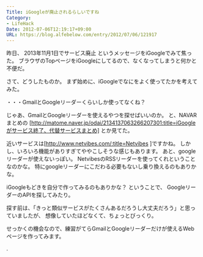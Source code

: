 ```yaml
---
Title: iGoogleが廃止されるらしいですね
Category:
- LifeHack
Date: 2012-07-06T12:19:17+09:00
URL: https://blog.alfebelow.com/entry/2012/07/06/121917
---
```


昨日、 2013年11月1日でサービス廃止 というメッセージをiGoogleでみて焦った。
ブラウザのTopページをiGoogleにしてるので、なくなってしまうと何かと不便だ。


さて、どうしたものか。
まず始めに、iGoogleでなにをよく使ってたかを考えてみた。

・・・GmailとGoogleリーダーくらいしか使ってなくね？


じゃあ、GmailとGoogleリーダーを使えるやつを探せばいいのか。
と、NAVARまとめの [http://matome.naver.jp/odai/2134137063266207301:title=iGoogleがサービス終了、代替サービスまとめ]
とか見てた。


近いサービスは[http://www.netvibes.com/:title=Netvibes ]ですかね。
しかし、いろいろ機能がありすぎてややこしそうな感じもあります。
あと、googleリーダーが使えないっぽい。
NetvibesのRSSリーダーを使ってくれということなのかな。
特にgoogleリーダーにこだわる必要もないし乗り換えるのもありかな。

iGoogleもどきを自分で作ってみるのもありかな？ ということで、
GoogleリーダーのAPIを探してみたり。


探す前は、「きっと類似サービスがたくさんあるだろうし大丈夫だろう」と思っていましたが、
想像していたほどなくて、ちょっとびっくり。

せっかくの機会なので、練習がてらGmailとGoogleリーダーだけが使えるWebページを作ってみます。


.
